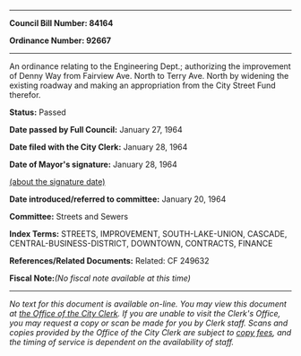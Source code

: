 

********

**Council Bill Number: 84164**
   
**Ordinance Number: 92667**
********

 An ordinance relating to the Engineering Dept.; authorizing the improvement of Denny Way from Fairview Ave. North to Terry Ave. North by widening the existing roadway and making an appropriation from the City Street Fund therefor.

**Status:** Passed
   
**Date passed by Full Council:** January 27, 1964
   
**Date filed with the City Clerk:** January 28, 1964
   
**Date of Mayor's signature:** January 28, 1964
   
[(about the signature date)](/~public/approvaldate.htm)
   
   
   
**Date introduced/referred to committee:** January 20, 1964
   
**Committee:** Streets and Sewers
   
   
**Index Terms:** STREETS, IMPROVEMENT, SOUTH-LAKE-UNION, CASCADE, CENTRAL-BUSINESS-DISTRICT, DOWNTOWN, CONTRACTS, FINANCE

**References/Related Documents:** Related: CF 249632

**Fiscal Note:**_(No fiscal note available at this time)_
********

_No text for this document is available on-line. You may view this document at [the Office of the City Clerk](http://www.seattle.gov/leg/clerk/contactUs.htm). If you are unable to visit the Clerk's Office, you may request a copy or scan be made for you by Clerk staff. Scans and copies provided by the Office of the City Clerk are subject to [copy fees](http://clerk.seattle.gov/~public/clerkfees.htm), and the timing of service is dependent on the availability of staff._

